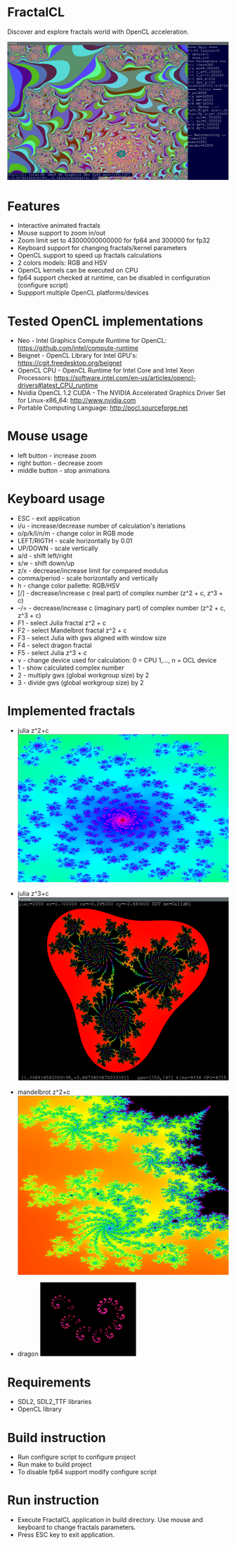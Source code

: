 # FractalCL

Discover and explore fractals world with OpenCL acceleration.

![parameters](parameters.png)

# Features

* Interactive animated fractals
* Mouse support to zoom in/out
* Zoom limit set to 43000000000000 for fp64 and 300000 for fp32
* Keyboard support for changing fractals/kernel parameters
* OpenCL support to speed up fractals calculations
* 2 colors models: RGB and HSV
* OpenCL kernels can be executed on CPU
* fp64 support checked at runtime, can be disabled in configuration (configure script)
* Suppport multiple OpenCL platforms/devices

# Tested OpenCL implementations

* Neo - Intel Graphics Compute Runtime for OpenCL: https://github.com/intel/compute-runtime
* Beignet - OpenCL Library for Intel GPU's: https://cgit.freedesktop.org/beignet
* OpenCL CPU - OpenCL Runtime for Intel Core and Intel Xeon Processors: https://software.intel.com/en-us/articles/opencl-drivers#latest_CPU_runtime
* Nvidia OpenCL 1.2 CUDA - The NVIDIA Accelerated Graphics Driver Set for Linux-x86_64: http://www.nvidia.com
* Portable Computing Language: http://pocl.sourceforge.net

# Mouse usage

* left button - increase zoom
* right button - decrease zoom
* middle button - stop animations

# Keyboard usage

* ESC - exit application
* i/u - increase/decrease number of calculation's iteriations
* o/p/k/l/n/m - change color in RGB mode
* LEFT/RIGTH - scale horizontally by 0.01
* UP/DOWN - scale vertically
* a/d - shift left/right
* s/w - shift down/up
* z/x - decrease/increase limit for compared modulus
* comma/period - scale horizontally and vertically
* h - change color pallette: RGB/HSV
* [/] - decrease/increase c (real part) of complex number (z^2 + c, z^3 + c)
* -/= - decrease/increase c (imaginary part) of complex number (z^2 + c, z^3 + c)
* F1 - select Julia fractal z^2 + c
* F2 - select Mandelbrot fractal z^2 + c
* F3 - select Julia with gws aligned with window size
* F4 - select dragon fractal
* F5 - select Julia z^3 + c
* v - change device used for calculation:
      0 = CPU
      1,..., n = OCL device
* 1 - show calculated complex number
* 2 - multiply gws (global workgroup size) by 2
* 3 - divide gws (global workgroup size) by 2

# Implemented fractals

* julia z^2+c
![julia](julia.png)

* julia z^3+c
![julia3](julia3.png)

* mandelbrot z^2+c
![mandelbrot](mandelbrot.png)

* dragon
![dragon](dragon.png)

# Requirements 

* SDL2, SDL2_TTF libraries
* OpenCL library

# Build instruction

* Run configure script to configure project
* Run make to build project
* To disable fp64 support modify configure script

# Run instruction

* Execute FractalCL application in build directory. Use mouse and keyboard to change fractals parameters.
* Press ESC key to exit application.

